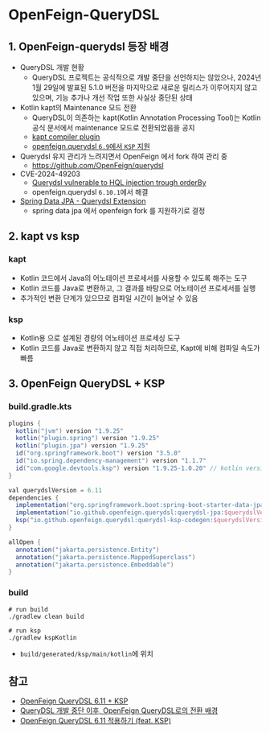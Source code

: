 # OpenFeign-QueryDSL

## 1. OpenFeign-querydsl 등장 배경
- QueryDSL 개발 현황
  - QueryDSL 프로젝트는 공식적으로 개발 중단을 선언하지는 않았으나, 2024년 1월 29일에 발표된 5.1.0 버전을 마지막으로 새로운 릴리스가 이루어지지 않고 있으며, 기능 추가나 개선 작업 또한 사실상 중단된 상태
- Kotlin kapt의 Maintenance 모드 전환
  - QueryDSL이 의존하는 kapt(Kotlin Annotation Processing Tool)는 Kotlin 공식 문서에서 maintenance 모드로 전환되었음을 공지
  - [kapt compiler plugin](https://kotlinlang.org/docs/kapt.html?source=post_page-----dee89cb3ec05---------------------------------------)
  - [openfeign.querydsl `6.9`에서 `KSP` 지원](https://github.com/OpenFeign/querydsl/releases/tag/6.9)
- Querydsl 유지 관리가 느려지면서 OpenFeign 에서 fork 하여 관리 중
  - https://github.com/OpenFeign/querydsl
- CVE-2024-49203
  - [Querydsl vulnerable to HQL injection trough orderBy](https://github.com/advisories/GHSA-6q3q-6v5j-h6vg)
  - openfeign.querydsl `6.10.1`에서 해결
- [Spring Data JPA - Querydsl Extension](https://docs.spring.io/spring-data/jpa/reference/repositories/core-extensions.html)
  - spring data jpa 에서 openfeign fork 를 지원하기로 결정

## 2. kapt vs ksp
### kapt
- Kotlin 코드에서 Java의 어노테이션 프로세서를 사용할 수 있도록 해주는 도구
- Kotlin 코드를 Java로 변환하고, 그 결과를 바탕으로 어노테이션 프로세서를 실행
- 추가적인 변환 단계가 있으므로 컴파일 시간이 늘어날 수 있음
### ksp
- Kotlin용 으로 설계된 경량의 어노테이션 프로세싱 도구
- Kotlin 코드를 Java로 변환하지 않고 직접 처리하므로, Kapt에 비해 컴파일 속도가 빠름

## 3. OpenFeign QueryDSL + KSP
###  build.gradle.kts
```groovy
plugins {
  kotlin("jvm") version "1.9.25"
  kotlin("plugin.spring") version "1.9.25"
  kotlin("plugin.jpa") version "1.9.25"
  id("org.springframework.boot") version "3.5.0"
  id("io.spring.dependency-management") version "1.1.7"
  id("com.google.devtools.ksp") version "1.9.25-1.0.20" // kotlin version 에 맞게 지정
}

val querydslVersion = 6.11
dependencies {
  implementation("org.springframework.boot:spring-boot-starter-data-jpa")
  implementation("io.github.openfeign.querydsl:querydsl-jpa:$querydslVersion") // querydsl 의존성
  ksp("io.github.openfeign.querydsl:querydsl-ksp-codegen:$querydslVersion") // ksp 설정
}

allOpen {
  annotation("jakarta.persistence.Entity")
  annotation("jakarta.persistence.MappedSuperclass")
  annotation("jakarta.persistence.Embeddable")
}
```

### build
```shell
# run build
./gradlew clean build

# run ksp
./gradlew kspKotlin
```
- `build/generated/ksp/main/kotlin`에 위치

## 참고
- [OpenFeign QueryDSL 6.11 + KSP](https://velog.io/@csh0034/OpenFeign-QueryDSL-KSP)
- [QueryDSL 개발 중단 이후, OpenFeign QueryDSL로의 전환 배경](https://medium.com/@rlaeorua369/openfeign-querydsl-%EB%A7%88%EC%9D%B4%EA%B7%B8%EB%A0%88%EC%9D%B4%EC%85%98-%EC%B4%9D%EC%A0%95%EB%A6%AC-dee89cb3ec05)
- [OpenFeign QueryDSL 6.11 적용하기 (feat. KSP)](https://medium.com/@rlaeorua369/querydsl-5-1-0-openfeign-querydsl-6-11-%EB%A7%88%EC%9D%B4%EA%B7%B8%EB%A0%88%EC%9D%B4%EC%85%98-%EC%8B%A4%EC%A0%84-%EA%B0%80%EC%9D%B4%EB%93%9C-c2315d38308f)
